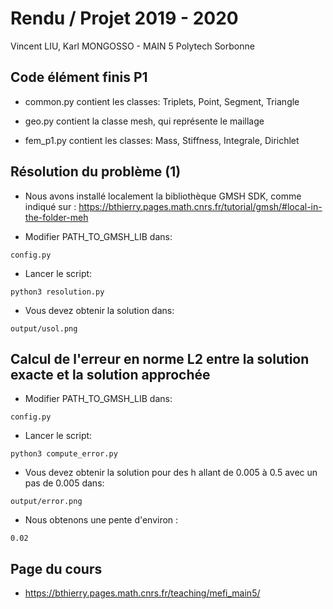 # Rendu / Projet 2019 - 2020

Vincent LIU, Karl MONGOSSO - MAIN 5 Polytech Sorbonne

## Code élément finis P1

* common.py contient les classes: Triplets, Point, Segment, Triangle

* geo.py contient la classe mesh, qui représente le maillage

* fem\_p1.py contient les classes: Mass, Stiffness, Integrale, Dirichlet

## Résolution du problème (1)

* Nous avons installé localement la bibliothèque GMSH SDK, comme indiqué sur : https://bthierry.pages.math.cnrs.fr/tutorial/gmsh/#local-in-the-folder-meh

* Modifier PATH\_TO\_GMSH\_LIB dans:

```
config.py
```

* Lancer le script:

```
python3 resolution.py
```

* Vous devez obtenir la solution dans:

```
output/usol.png
```

## Calcul de l'erreur en norme L2 entre la solution exacte et la solution approchée

* Modifier PATH\_TO\_GMSH\_LIB dans:

```
config.py
```

* Lancer le script:

```
python3 compute_error.py
```

* Vous devez obtenir la solution pour des h allant de 0.005 à 0.5 avec un pas de 0.005 dans:

```
output/error.png
```

* Nous obtenons une pente d'environ :

```
0.02
```

## Page du cours

* https://bthierry.pages.math.cnrs.fr/teaching/mefi_main5/
